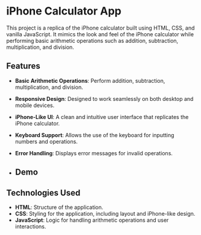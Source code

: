 # iPhone Calculator App

This project is a replica of the iPhone calculator built using HTML, CSS, and vanilla JavaScript. It mimics the look and feel of the iPhone calculator while performing basic arithmetic operations such as addition, subtraction, multiplication, and division.

## Features

- **Basic Arithmetic Operations**: Perform addition, subtraction, multiplication, and division.
- **Responsive Design**: Designed to work seamlessly on both desktop and mobile devices.
- **iPhone-Like UI**: A clean and intuitive user interface that replicates the iPhone calculator.
- **Keyboard Support**: Allows the use of the keyboard for inputting numbers and operations.
- **Error Handling**: Displays error messages for invalid operations.

- ## Demo


## Technologies Used

- **HTML**: Structure of the application.
- **CSS**: Styling for the application, including layout and iPhone-like design.
- **JavaScript**: Logic for handling arithmetic operations and user interactions.
